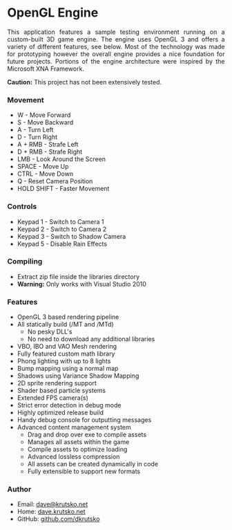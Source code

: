 # OpenGL Engine

<p align="justify">This application features a sample testing environment running on a custom-built 3D game engine. The engine uses OpenGL 3 and offers a variety of different features, see below. Most of the technology was made for prototyping however the overall engine provides a nice foundation for future projects. Portions of the engine architecture were inspired by the Microsoft XNA Framework.</p>

**Caution:** This project has not been extensively tested.

### Movement
* W - Move Forward
* S - Move Backward
* A - Turn Left
* D - Turn Right
* A + RMB - Strafe Left
* D + RMB - Strafe Right
* LMB - Look Around the Screen
* SPACE - Move Up
* CTRL - Move Down
* Q - Reset Camera Position
* HOLD SHIFT - Faster Movement

### Controls
* Keypad 1 - Switch to Camera 1
* Keypad 2 - Switch to Camera 2
* Keypad 3 - Switch to Shadow Camera
* Keypad 5 - Disable Rain Effects

### Compiling
* Extract zip file inside the libraries directory
* **Warning:** Only works with Visual Studio 2010

### Features
* OpenGL 3 based rendering pipeline
* All statically build (/MT and /MTd)
  * No pesky DLL's
  * No need to download any additional libraries
* VBO, IBO and VAO Mesh rendering
* Fully featured custom math library
* Phong lighting with up to 8 lights
* Bump mapping using a normal map
* Shadows using Variance Shadow Mapping
* 2D sprite rendering support
* Shader based particle systems
* Extended FPS camera(s)
* Strict error detection in debug mode
* Highly optimized release build
* Handy debug console for outputting messages
* Advanced content management system
  * Drag and drop over exe to compile assets
  * Manages all assets within the game
  * Compile assets to optimize loading
  * Advanced lossless compression
  * All assets can be created dynamically in code
  * Fully extensible to support new formats

### Author
* Email: <dave@krutsko.net>
* Home: [dave.krutsko.net](http://dave.krutsko.net)
* GitHub: [github.com/dkrutsko](https://github.com/dkrutsko)